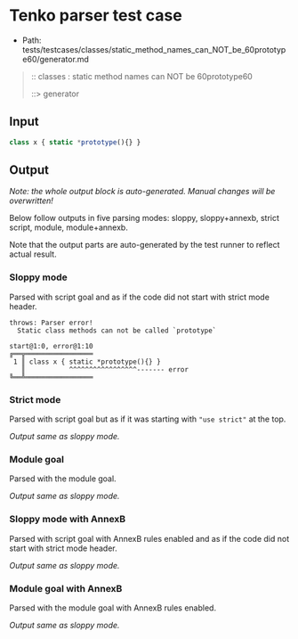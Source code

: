 # Tenko parser test case

- Path: tests/testcases/classes/static_method_names_can_NOT_be_60prototype60/generator.md

> :: classes : static method names can NOT be 60prototype60
>
> ::> generator

## Input

`````js
class x { static *prototype(){} }
`````

## Output

_Note: the whole output block is auto-generated. Manual changes will be overwritten!_

Below follow outputs in five parsing modes: sloppy, sloppy+annexb, strict script, module, module+annexb.

Note that the output parts are auto-generated by the test runner to reflect actual result.

### Sloppy mode

Parsed with script goal and as if the code did not start with strict mode header.

`````
throws: Parser error!
  Static class methods can not be called `prototype`

start@1:0, error@1:10
╔══╦═════════════════
 1 ║ class x { static *prototype(){} }
   ║           ^^^^^^^^^^^^^^^^^------- error
╚══╩═════════════════

`````

### Strict mode

Parsed with script goal but as if it was starting with `"use strict"` at the top.

_Output same as sloppy mode._

### Module goal

Parsed with the module goal.

_Output same as sloppy mode._

### Sloppy mode with AnnexB

Parsed with script goal with AnnexB rules enabled and as if the code did not start with strict mode header.

_Output same as sloppy mode._

### Module goal with AnnexB

Parsed with the module goal with AnnexB rules enabled.

_Output same as sloppy mode._

